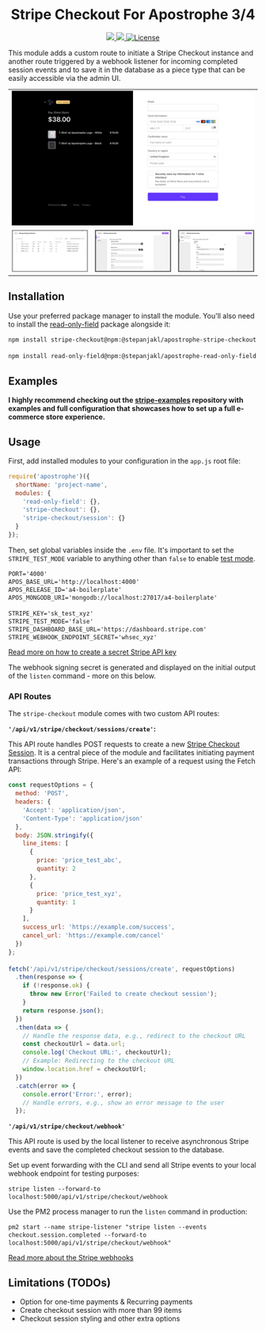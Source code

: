 <div align="center">
    <h1>
        Stripe Checkout For Apostrophe 3/4
    </h1>
    <p>
        <a aria-label="Apostrophe logo" href="https://v3.docs.apostrophecms.org">
            <img src="https://img.shields.io/badge/MADE%20FOR%20APOSTROPHE%203/4-000000.svg?style=for-the-badge&logo=Apostrophe&labelColor=6516dd">
        </a>
        <a aria-label="Personal logo" href="https://stepanjakl.com">
            <img src="https://img.shields.io/badge/STEPANJAKL.COM%20-000000.svg?style=for-the-badge&labelColor=EED500&logo=data:image/svg+xml;base64,PHN2ZyB4bWxucz0iaHR0cDovL3d3dy53My5vcmcvMjAwMC9zdmciIHZpZXdCb3g9IjAgMCAyMCAyMCI+PHBhdGggZmlsbD0iIzAwMDAwMCIgZD0iTTAgMTV2NWgyMFY3LjVIMHY1aDE1LjA1VjE1SDBaTTIwIDBIMHY1aDIwVjBaIiAvPjwvc3ZnPg==">
        </a>
        <a aria-label="License"
           href="https://github.com/apostrophecms/module-template/blob/main/LICENSE.md">
            <img alt="License"
                 src="https://img.shields.io/static/v1?style=for-the-badge&labelColor=000000&label=License&message=MIT&color=3DA639">
        </a>
    </p>
</div>

This module adds a custom route to initiate a Stripe Checkout instance and another route triggered by a webhook listener for incoming completed session events and to save it in the database as a piece type that can be easily accessible via the admin UI.

<table>
<tr>
<td colspan="3"><a href="./public/images/checkout.png" target="_blank"><img src="./public/images/checkout.png" alt="Checkout"></a></td>
</tr>
  <tr>
    <td><a href="./public/images/admin-1.png" target="_blank"><img src="./public/images/admin-1.png" alt="Admin UI 1"></a></td>
    <td><a href="./public/images/admin-2.png" target="_blank"><img src="./public/images/admin-2.png" alt="Admin UI 2"></a></td>
    <td><a href="./public/images/admin-3.png" target="_blank"><img src="./public/images/admin-3.png" alt="Admin UI 3"></a></td>
  </tr>
</table>

## Installation

Use your preferred package manager to install the module. You'll also need to install the [read-only-field](https://github.com/) package alongside it:

```zsh
npm install stripe-checkout@npm:@stepanjakl/apostrophe-stripe-checkout

npm install read-only-field@npm:@stepanjakl/apostrophe-read-only-field
```

## Examples

**I highly recommend checking out the [stripe-examples](https://github.com/) repository with examples and full configuration that showcases how to set up a full e-commerce store experience.**

## Usage

First, add installed modules to your configuration in the `app.js` root file:

```js
require('apostrophe')({
  shortName: 'project-name',
  modules: {
    'read-only-field': {},
    'stripe-checkout': {},
    'stripe-checkout/session': {}
  }
});
```

Then, set global variables inside the `.env` file. It's important to set the `STRIPE_TEST_MODE` variable to anything other than `false` to enable [test mode](https://docs.stripe.com/test-mode).

```dotenv
PORT='4000'
APOS_BASE_URL='http://localhost:4000'
APOS_RELEASE_ID='a4-boilerplate'
APOS_MONGODB_URI='mongodb://localhost:27017/a4-boilerplate'

STRIPE_KEY='sk_test_xyz'
STRIPE_TEST_MODE='false'
STRIPE_DASHBOARD_BASE_URL='https://dashboard.stripe.com'
STRIPE_WEBHOOK_ENDPOINT_SECRET='whsec_xyz'
```

[Read more on how to create a secret Stripe API key](https://docs.stripe.com/keys#create-api-secret-key)

The webhook signing secret is generated and displayed on the initial output of the `listen` command - more on this below.

### API Routes

The `stripe-checkout` module comes with two custom API routes:

**`'/api/v1/stripe/checkout/sessions/create'`:**

This API route handles POST requests to create a new [Stripe Checkout Session](https://docs.stripe.com/payments/checkout/how-checkout-works). It is a central piece of the module and facilitates initiating payment transactions through Stripe. Here's an example of a request using the Fetch API:

```javascript
const requestOptions = {
  method: 'POST',
  headers: {
    'Accept': 'application/json',
    'Content-Type': 'application/json'
  },
  body: JSON.stringify({
    line_items: [
      {
        price: 'price_test_abc',
        quantity: 2
      },
      {
        price: 'price_test_xyz',
        quantity: 1
      }
    ],
    success_url: 'https://example.com/success',
    cancel_url: 'https://example.com/cancel'
  })
};

fetch('/api/v1/stripe/checkout/sessions/create', requestOptions)
  .then(response => {
    if (!response.ok) {
      throw new Error('Failed to create checkout session');
    }
    return response.json();
  })
  .then(data => {
    // Handle the response data, e.g., redirect to the checkout URL
    const checkoutUrl = data.url;
    console.log('Checkout URL:', checkoutUrl);
    // Example: Redirecting to the checkout URL
    window.location.href = checkoutUrl;
  })
  .catch(error => {
    console.error('Error:', error);
    // Handle errors, e.g., show an error message to the user
  });

```

**`'/api/v1/stripe/checkout/webhook'`**

This API route is used by the local listener to receive asynchronous Stripe events and save the completed checkout session to the database.

Set up event forwarding with the CLI and send all Stripe events to your local webhook endpoint for testing purposes:

```shell
stripe listen --forward-to localhost:5000/api/v1/stripe/checkout/webhook
```

Use the PM2 process manager to run the `listen` command in production:

```shell
pm2 start --name stripe-listener "stripe listen --events checkout.session.completed --forward-to localhost:5000/api/v1/stripe/checkout/webhook"
```

[Read more about the Stripe webhooks](https://docs.stripe.com/webhooks/quickstart)

## Limitations (TODOs)

- Option for one-time payments & Recurring payments
- Create checkout session with more than 99 items
- Checkout session styling and other extra options
